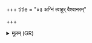 +++
title = "०३ अग्निं त्वाहुर् वैश्वानरम्"

+++
<details><summary>मूलम् (GR)</summary>

अग्निं त्वाहुर् वैश्वानरं  
सदनान् प्रदहन् व् अगाः । +++(Bhatt. pradahan nv)+++  
स नो देवत्राधि ब्रूहि  
मा रिषामा वयं तव ॥
</details>